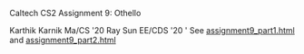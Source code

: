 Caltech CS2 Assignment 9: Othello

Karthik Karnik      Ma/CS '20
Ray Sun             EE/CDS '20
'
See [assignment9_part1.html](http://htmlpreview.github.io/?https://github.com/caltechcs2/othello/blob/master/assignment9_part1.html) and [assignment9_part2.html](http://htmlpreview.github.io/?https://github.com/caltechcs2/othello/blob/master/assignment9_part2.html)
